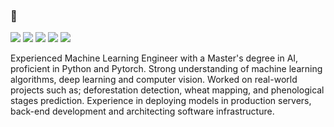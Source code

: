 ### 👋

[<img src="https://img.shields.io/badge/linkedin-%230077B5.svg?&style=for-the-badge&logo=linkedin&logoColor=white" />](https://www.linkedin.com/in/salehmontazeran/) [<img src="https://img.shields.io/badge/twitter-%230077B5.svg?&style=for-the-badge&logo=twitter&logoColor=white&color=00acee" />](https://twitter.com/salehmontazeran) [<img src="https://img.shields.io/badge/youtube-%23FF0000.svg?&style=for-the-badge&logo=youtube&logoColor=white" />](https://www.youtube.com/@salehmontazeran)
[<img src="https://img.shields.io/badge/medium-%2312100E.svg?&style=for-the-badge&logo=medium&logoColor=white" />](https://medium.com/@salehmontazeran) [<img src="https://img.shields.io/badge/saleh_newsletter-%23ff6819.svg?&style=for-the-badge&logo=substack&logoColor=white" />](https://salehmontazeran.substack.com/) 

Experienced Machine Learning Engineer with a Master's degree in AI, proficient in Python and Pytorch. Strong understanding of machine learning algorithms, deep learning and computer vision. Worked on real-world projects such as; deforestation detection, wheat mapping, and phenological stages prediction. Experience in deploying models in production servers, back-end development and architecting software infrastructure.


<!--
**salehmontazeran/salehmontazeran** is a ✨ _special_ ✨ repository because its `README.md` (this file) appears on your GitHub profile.
### 🐦 Connect with me on [Twitter](https://twitter.com/salehmontazeran) and [LinkedIn](https://www.linkedin.com/in/salehmontazeran/)
Here are some ideas to get you started:

- 🔭 I’m currently working on AI application in remote sensing
- 👯 I’m looking to collaborate on ...
- 🤔 I’m looking for help with ...
- 💬 Ask me about ...
- 📫 How to reach me: ...
- 😄 Pronouns: ...
- ⚡ Fun fact: ...
-->
